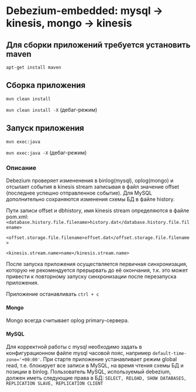# Debezium-embedded: mysql -> kinesis, mongo -> kinesis

## Для сборки приложений требуется установить maven
`apt-get install maven`

## Сборка приложения
`mvn clean install`

`mvn clean install -X` (дебаг-режим)

## Запуск приложения
`mvn exec:java`

`mvn exec:java -X` (дебаг-режим)

### Описание
Debezium проверяет измененения в binlog(mysql), oplog(mongo) и отсылает события в kinesis stream записывая в файл значение offset (последнее успешно отправленное событие). Для MySQL дополнительно сохраняются изменения схемы БД в файле history. 

Пути записи offset и dbhistory, имя kinesis stream определяются в файле pom.xml:
`<database.history.file.filename>history.dat</database.history.file.filename>`

`<offset.storage.file.filename>offset.dat</offset.storage.file.filename>`

`<kinesis.stream.name>name</kinesis.stream.name>`

После запуска приложения осуществляется первичная синхронизация, которую не рекомендуется прерырвать до её окончания, т.к. это может привести к повторному запуску синхронизации после перезапуска приложения.

Приложение останавливать `ctrl + c`

#### Mongo
Mongo всегда считывает oplog primary-сервера.

#### MySQL
Для корректной работы с mysql необходимо задать в конфигурационном файле mysql часовой пояс, например `default-time-zone='+00:00'`.
При старте приложение устанавливает режим global read, т.е. блокирует все записи в MySQL, на время чтения схемы БД и позиции в binlog.
Пользователь MySQL, используемый debezium, должен иметь следующие права в БД: `SELECT, RELOAD, SHOW DATABASES, REPLICATION SLAVE, REPLICATION CLIENT`

